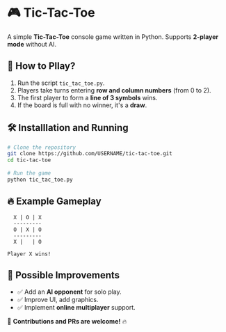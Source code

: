 # 🎮 Tic-Tac-Toe

A simple **Tic-Tac-Toe** console game written in Python. Supports **2-player mode** without AI.

## 📌 How to Pllay?
1. Run the script `tic_tac_toe.py`.
2. Players take turns entering **row and column numbers** (from 0 to 2).
3. The first player to form a **line of 3 symbols** wins.
4. If the board is full with no winner, it's a **draw**.

## 🛠 Installlation and Running
```bash 
# Clone the repository
git clone https://github.com/USERNAME/tic-tac-toe.git
cd tic-tac-toe  
 
# Run the game
python tic_tac_toe.py  
```  

## 🔥 Example Gameplay    
```
  X | O | X   
  ---------
  O | X | O  
  ---------
  X |   | O  

Player X wins!
``` 

## 🚀 Possible Improvements  
- ✅ Add an **AI opponent** for solo play.
- ✅ Improve UI, add graphics.
- ✅ Implement **online multiplayer** support.

📢 **Contributions  and PRs are welcome!** 🔥


